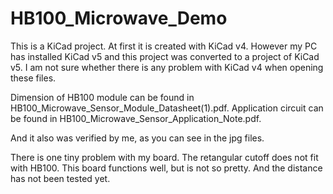 # HB100_Microwave_Demo

This is a KiCad project. At first it is created with KiCad v4. However my PC has installed KiCad v5 and this project was converted to a project of KiCad v5. I am not sure whether there is any problem with KiCad v4 when opening these files.

Dimension of HB100 module can be found in HB100_Microwave_Sensor_Module_Datasheet(1).pdf.
Application circuit can be found in HB100_Microwave_Sensor_Application_Note.pdf.

And it also was verified by me, as you can see in the jpg files. 

There is one tiny problem with my board. The retangular cutoff does not fit with HB100. This board functions well, but is not so pretty. And the distance has not been tested yet.
